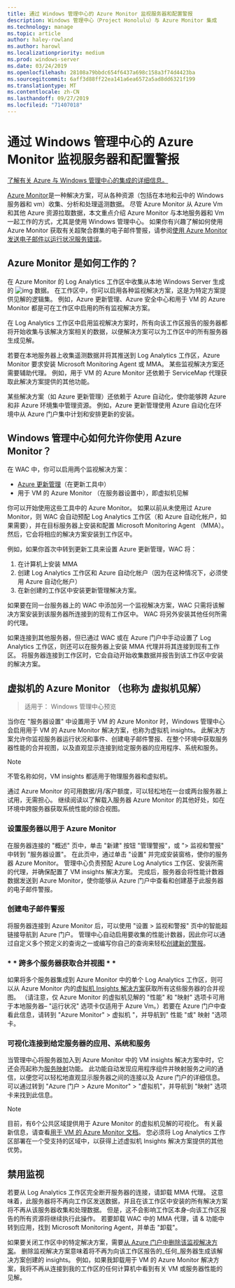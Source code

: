 ```yaml
---
title: 通过 Windows 管理中心的 Azure Monitor 监视服务器和配置警报
description: Windows 管理中心（Project Honolulu）与 Azure Monitor 集成
ms.technology: manage
ms.topic: article
author: haley-rowland
ms.author: harowl
ms.localizationpriority: medium
ms.prod: windows-server
ms.date: 03/24/2019
ms.openlocfilehash: 28108a79bbdc654f6437a698c158a3f74d4423ba
ms.sourcegitcommit: 6aff3d88ff22ea141a6ea6572a5ad8dd6321f199
ms.translationtype: MT
ms.contentlocale: zh-CN
ms.lasthandoff: 09/27/2019
ms.locfileid: "71407018"
---
```

# <a name="monitor-servers-and-configure-alerts-with-azure-monitor-from-windows-admin-center"></a>通过 Windows 管理中心的 Azure Monitor 监视服务器和配置警报

[了解有关 Azure 与 Windows 管理中心的集成的详细信息。](../plan/azure-integration-options.md)

[Azure Monitor](https://docs.microsoft.com/azure/azure-monitor/overview)是一种解决方案，可从各种资源（包括在本地和云中的 Windows 服务器和 vm）收集、分析和处理遥测数据。 尽管 Azure Monitor 从 Azure Vm 和其他 Azure 资源拉取数据，本文重点介绍 Azure Monitor 与本地服务器和 Vm 一起工作的方式，尤其是使用 Windows 管理中心。 如果你有兴趣了解如何使用 Azure Monitor 获取有关超聚合群集的电子邮件警报，请参阅[使用 Azure Monitor 发送电子邮件以运行状况服务错误](https://docs.microsoft.com/windows-server/storage/storage-spaces/configure-azure-monitor)。

## <a name="how-does-azure-monitor-work"></a>Azure Monitor 是如何工作的？
在 Azure Monitor 的 Log Analytics 工作区中收集从本地 Windows Server 生成的 ![img](../media/azure-monitor-diagram.png) 数据。 在工作区中，你可以启用各种监视解决方案，这是为特定方案提供见解的逻辑集。 例如，Azure 更新管理、Azure 安全中心和用于 VM 的 Azure Monitor 都是可在工作区中启用的所有监视解决方案。 

在 Log Analytics 工作区中启用监视解决方案时，所有向该工作区报告的服务器都将开始收集与该解决方案相关的数据，以便解决方案可以为工作区中的所有服务器生成见解。 

若要在本地服务器上收集遥测数据并将其推送到 Log Analytics 工作区，Azure Monitor 要求安装 Microsoft Monitoring Agent 或 MMA。 某些监视解决方案还需要辅助代理。 例如，用于 VM 的 Azure Monitor 还依赖于 ServiceMap 代理获取此解决方案提供的其他功能。 

某些解决方案（如 Azure 更新管理）还依赖于 Azure 自动化，使你能够跨 Azure 和非 Azure 环境集中管理资源。 例如，Azure 更新管理使用 Azure 自动化在环境中从 Azure 门户集中计划和安排更新的安装。


## <a name="how-does-windows-admin-center-enable-you-to-use-azure-monitor"></a>Windows 管理中心如何允许你使用 Azure Monitor？

在 WAC 中，你可以启用两个监视解决方案：

- [Azure 更新管理](azure-update-management.md)（在更新工具中）
- 用于 VM 的 Azure Monitor （在服务器设置中），即虚拟机见解

你可以开始使用这些工具中的 Azure Monitor。 如果以前从未使用过 Azure Monitor，则 WAC 会自动预配 Log Analytics 工作区（和 Azure 自动化帐户，如果需要），并在目标服务器上安装和配置 Microsoft Monitoring Agent （MMA）。 然后，它会将相应的解决方案安装到工作区中。 

例如，如果你首次中转到更新工具来设置 Azure 更新管理，WAC 将：

1. 在计算机上安装 MMA
2. 创建 Log Analytics 工作区和 Azure 自动化帐户（因为在这种情况下，必须使用 Azure 自动化帐户）
3. 在新创建的工作区中安装更新管理解决方案。

如果要在同一台服务器上的 WAC 中添加另一个监视解决方案，WAC 只需将该解决方案安装到该服务器所连接到的现有工作区中。 WAC 将另外安装其他任何所需的代理。

如果连接到其他服务器，但已通过 WAC 或在 Azure 门户中手动设置了 Log Analytics 工作区，则还可以在服务器上安装 MMA 代理并将其连接到现有工作区。 将服务器连接到工作区时，它会自动开始收集数据并报告到该工作区中安装的解决方案。

## <a name="azure-monitor-for-virtual-machines-aka-virtual-machine-insights"></a>虚拟机的 Azure Monitor （也称为 虚拟机见解）
>适用于： Windows 管理中心预览

当你在 "服务器设置" 中设置用于 VM 的 Azure Monitor 时，Windows 管理中心会启用用于 VM 的 Azure Monitor 解决方案，也称为虚拟机 insights。 此解决方案允许你监视服务器运行状况和事件、创建电子邮件警报、在整个环境中获取服务器性能的合并视图，以及直观显示连接到给定服务器的应用程序、系统和服务。

> [!NOTE]
> 不管名称如何，VM insights 都适用于物理服务器和虚拟机。

通过 Azure Monitor 的可用数据/月/客户额度，可以轻松地在一台或两台服务器上试用，无需担心。 继续阅读以了解载入服务器 Azure Monitor 的其他好处，如在环境中跨服务器获取系统性能的综合视图。

### <a name="set-up-your-server-for-use-with-azure-monitor"></a>**设置服务器以用于 Azure Monitor**

在服务器连接的 "概述" 页中，单击 "新建" 按钮 "管理警报"，或 "> 监视和警报" 中转到 "服务器设置"。 在此页中，通过单击 "设置" 并完成安装窗格，使你的服务器 Azure Monitor。 管理中心负责预配 Azure Log Analytics 工作区、安装所需的代理，并确保配置了 VM insights 解决方案。 完成后，服务器会将性能计数器数据发送到 Azure Monitor，使你能够从 Azure 门户中查看和创建基于此服务器的电子邮件警报。

### <a name="create-email-alerts"></a>**创建电子邮件警报**

将服务器连接到 Azure Monitor 后，可以使用 "设置 > 监视和警报" 页中的智能超链接导航到 Azure 门户。 管理中心自动启用要收集的性能计数器，因此你可以通过自定义多个预定义的查询之一或编写你自己的查询来轻松[创建新的警报](https://docs.microsoft.com/azure/azure-monitor/platform/alerts-log)。

### <a name="get-a-consolidated-view-across-multiple-servers-"></a>\* * 跨多个服务器获取合并视图 * *

如果将多个服务器集成到 Azure Monitor 中的单个 Log Analytics 工作区，则可以从 Azure Monitor 内的[虚拟机 Insights 解决方案](https://docs.microsoft.com/azure/azure-monitor/insights/vminsights-overview)获取所有这些服务器的合并视图。  （请注意，仅 Azure Monitor 的虚拟机见解的 "性能" 和 "映射" 选项卡可用于本地服务器– "运行状况" 选项卡仅适用于 Azure Vm。）若要在 Azure 门户中查看此信息，请转到 "Azure Monitor" > 虚拟机 "，并导航到" 性能 "或" 映射 "选项卡。

### <a name="visualize-apps-systems-and-services-connected-to-a-given-server"></a>**可视化连接到给定服务器的应用、系统和服务**

当管理中心将服务器加入到 Azure Monitor 中的 VM insights 解决方案中时，它还会亮起称为[服务映射](https://docs.microsoft.com/azure/azure-monitor/insights/service-map)功能。 此功能自动发现应用程序组件并映射服务之间的通信，以便您可以轻松地直观显示服务器之间的连接以及 Azure 门户的详细信息。 可以通过转到 "Azure 门户 > Azure Monitor" > "虚拟机"，并导航到 "映射" 选项卡来找到此信息。

> [!NOTE]
> 目前，有6个公共区域提供用于 Azure Monitor 的虚拟机见解的可视化。  有关最新信息，请查看[用于 VM 的 Azure Monitor 文档](https://docs.microsoft.com/azure/azure-monitor/insights/vminsights-onboard#log-analytics)。  您必须将 Log Analytics 工作区部署在一个受支持的区域中，以获得上述虚拟机 Insights 解决方案提供的其他优势。

## <a name="disabling-monitoring"></a>禁用监视

若要从 Log Analytics 工作区完全断开服务器的连接，请卸载 MMA 代理。 这意味着，此服务器将不再向工作区发送数据，并且在该工作区中安装的所有解决方案将不再从该服务器收集和处理数据。 但是，这不会影响工作区本身–向该工作区报告的所有资源将继续执行此操作。 若要卸载 WAC 中的 MMA 代理，请 & 功能中转到应用，找到 Microsoft Monitoring Agent，并单击 "卸载"。

如果要关闭工作区中的特定解决方案，需要[从 Azure 门户中删除该监视解决方案](https://docs.microsoft.com/azure/azure-monitor/insights/solutions#remove-a-management-solution)。 删除监视解决方案意味着将不再为向该工作区报告的_任何_服务器生成该解决方案创建的 insights。 例如，如果我卸载用于 VM 的 Azure Monitor 解决方案，我将不再从连接到我的工作区的任何计算机中看到有关 VM 或服务器性能的见解。